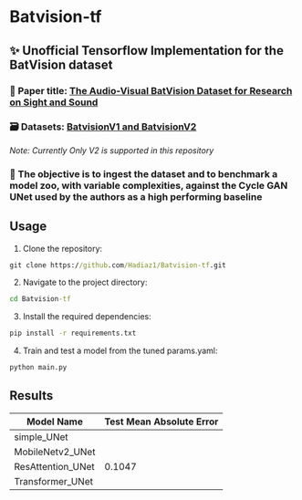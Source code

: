 # Batvision-tf

## ✨ Unofficial Tensorflow Implementation for the BatVision dataset

### 📝 Paper title: [The Audio-Visual BatVision Dataset for Research on Sight and Sound](https://arxiv.org/abs/2303.07257)
### 🗃️ Datasets: [BatvisionV1 and BatvisionV2](https://cloud.minesparis.psl.eu/index.php/s/qurl3oySgTmT85M) 
*Note: Currently Only V2 is supported in this repository*
### 🥅 The objective is to ingest the dataset and to benchmark a model zoo, with variable complexities, against the Cycle GAN UNet used by the authors as a high performing baseline

## Usage
1. Clone the repository:
```cmd 
git clone https://github.com/Hadiaz1/Batvision-tf.git
```
2. Navigate to the project directory:
```cmd 
cd Batvision-tf
```
3. Install the required dependencies:
```cmd 
pip install -r requirements.txt
```
4. Train and test a model from the tuned params.yaml:
```cmd 
python main.py
```


## Results
| Model Name        | Test Mean Absolute Error |
|-------------------|--------------------------|
| simple_UNet       |                          |
| MobileNetv2_UNet  |                          |
| ResAttention_UNet | 0.1047                   |
| Transformer_UNet  |                          |